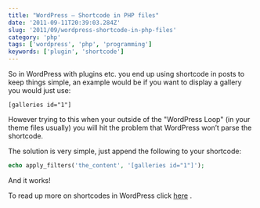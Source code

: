 ```yaml
---
title: "WordPress – Shortcode in PHP files"
date: '2011-09-11T20:39:03.284Z'
slug: '2011/09/wordpress-shortcode-in-php-files'
category: 'php'
tags: ['wordpress', 'php', 'programming']
keywords: ['plugin', 'shortcode']
---
```

So in WordPress with plugins etc. you end up using shortcode in posts to keep things simple, an example would be if you want to display a gallery you would just use:
```
[galleries id="1"]
```
However trying to this when your outside of the "WordPress Loop" (in your theme files usually) you will hit the problem that WordPress won’t parse the shortcode.

The solution is very simple, just append the following to your shortcode:
```php
echo apply_filters('the_content', '[galleries id="1"]');
```

And it works!

To read up more on shortcodes in WordPress click [here](https://developer.wordpress.org/reference/functions/do_shortcode/) .